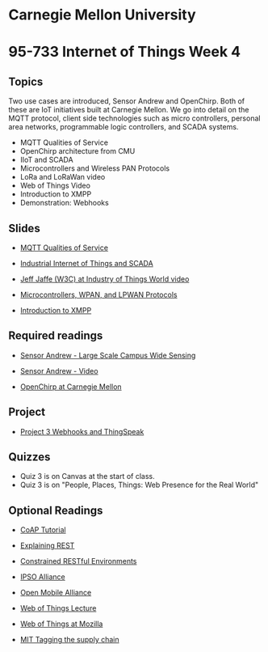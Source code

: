 # Carnegie Mellon University

# 95-733 Internet of Things Week 4

## Topics

Two use cases are introduced, Sensor Andrew and OpenChirp. Both of these
are IoT initiatives built at Carnegie Mellon. We go into detail on the MQTT protocol, client side technologies such as micro controllers, personal area networks, programmable logic controllers, and SCADA systems.

+ MQTT Qualities of Service
+ OpenChirp architecture from CMU
+ IIoT and SCADA
+ Microcontrollers and Wireless PAN Protocols
+ LoRa and LoRaWan video  
+ Web of Things Video
+ Introduction to XMPP
+ Demonstration: Webhooks

## Slides

+ [MQTT Qualities of Service](https://www.andrew.cmu.edu/user/mm6/95-733/PowerPoint/04_MQTT_QualitiesOfService.pdf)

+ [Industrial Internet of Things and SCADA](https://www.andrew.cmu.edu/user/mm6/95-733/PowerPoint/04_SCADA.pdf)

+ [Jeff Jaffe (W3C) at Industry of Things World video](https://www.w3.org/WoT/)

+ [Microcontrollers, WPAN, and LPWAN Protocols](https://www.andrew.cmu.edu/user/mm6/95-733/PowerPoint/04_Microcontrollers.pdf)

+ [Introduction to XMPP](https://www.andrew.cmu.edu/user/mm6/95-733/PowerPoint/04_XMPP_Overview.pdf)

## Required readings

+ [Sensor Andrew - Large Scale Campus Wide Sensing](https://users.ece.cmu.edu/~agr/resources/publications/ibm-sensor-andrew-11.pdf)

+ [Sensor Andrew - Video](https://vimeo.com/9079961)

+ [OpenChirp at Carnegie Mellon](https://users.ece.cmu.edu/~agr/resources/publications/openchirp-smart-edge-17.pdf)

## Project

+ [Project 3 Webhooks and ThingSpeak ](../projects/project3/Project3.md)

## Quizzes

+ Quiz 3 is on Canvas at the start of class.
+ Quiz 3 is on "People, Places, Things: Web Presence for the Real World"

## Optional Readings


+ [CoAP Tutorial](https://www.youtube.com/watch?v=4bSr5x5gKvA)

+ [Explaining REST](http://www.looah.com/source/view/2284)

+ [Constrained RESTful Environments](https://datatracker.ietf.org/wg/core/charter/)

+ [IPSO Alliance](https://www.ipso-alliance.org/)

+ [Open Mobile Alliance](http://openmobilealliance.org/iot)

+ [Web of Things Lecture](https://www.youtube.com/watch?v=xgkglOZiF9M)

+ [Web of Things at Mozilla](https://iot.mozilla.org/things/)

+ [MIT Tagging the supply chain](http://news.mit.edu/2020/cryptographic-tag-supply-chain-0220)
